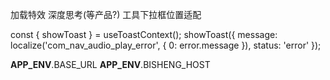 
加载特效  深度思考(等产品?)
工具下拉框位置适配



const { showToast } = useToastContext();
showToast({ message: localize('com_nav_audio_play_error', { 0: error.message }), status: 'error' });


 __APP_ENV__.BASE_URL
 __APP_ENV__.BISHENG_HOST